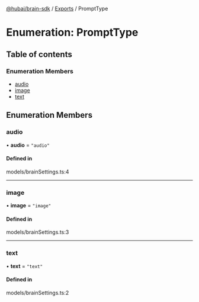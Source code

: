 [@hubai/brain-sdk](../README.md) / [Exports](../modules.md) / PromptType

# Enumeration: PromptType

## Table of contents

### Enumeration Members

- [audio](PromptType.md#audio)
- [image](PromptType.md#image)
- [text](PromptType.md#text)

## Enumeration Members

### audio

• **audio** = ``"audio"``

#### Defined in

models/brainSettings.ts:4

___

### image

• **image** = ``"image"``

#### Defined in

models/brainSettings.ts:3

___

### text

• **text** = ``"text"``

#### Defined in

models/brainSettings.ts:2
